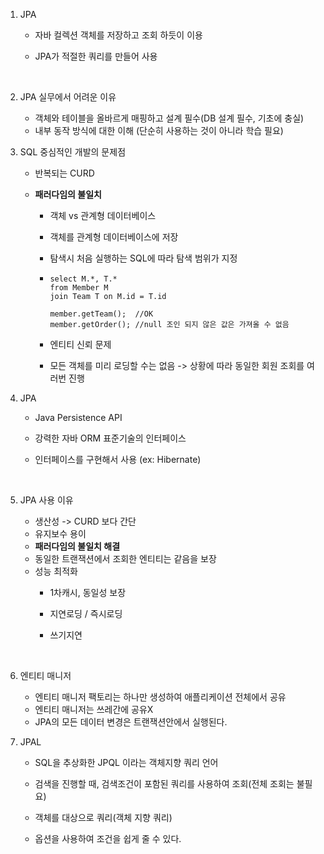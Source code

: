 1. JPA

   - 자바 컬렉션 객체를 저장하고 조회 하듯이 이용

   - JPA가 적절한 쿼리를 만들어 사용

     ​

2. JPA 실무에서 어려운 이유

   - 객체와 테이블을 올바르게 매핑하고 설계 필수(DB 설계 필수, 기초에 충실)
   - 내부 동작 방식에 대한 이해 (단순히 사용하는 것이 아니라 학습 필요)




3. SQL 중심적인 개발의 문제점

   - 반복되는 CURD

   - **패러다임의 불일치**

     - 객체 vs 관계형 데이터베이스

     - 객체를 관계형 데이터베이스에 저장

     - 탐색시 처음 실행하는 SQL에 따라 탐색 범위가 지정

     - ```
       select M.*, T.*
       from Member M
       join Team T on M.id = T.id

       member.getTeam();  //OK
       member.getOrder(); //null 조인 되지 않은 값은 가져올 수 없음
       ```

     - 엔티티 신뢰 문제

     - 모든 객체를 미리 로딩할 수는 없음 -> 상황에 따라 동일한 회원 조회를 여러번 진행



4. JPA

   - Java Persistence API

   - 강력한 자바 ORM 표준기술의 인터페이스

   - 인터페이스를 구현해서 사용 (ex: Hibernate)

     ​

5. JPA 사용 이유

   - 생산성 -> CURD 보다 간단
   - 유지보수 용이
   - **패러다임의 불일치 해결**
   - 동일한 트랜잭션에서 조회한 엔티티는 같음을 보장
   - 성능 최적화
     - 1차캐시, 동일성 보장

     - 지연로딩 / 즉시로딩

     - 쓰기지연

       ​

6. 엔티티 매니저
   - 엔티티 매니저 팩토리는 하나만 생성하여 애플리케이션 전체에서 공유
   - 엔티티 매니저는 쓰레간에 공유X
   - JPA의 모든 데이터 변경은 트랜잭션안에서 실행된다.



7. JPAL

   - SQL을 추상화한 JPQL 이라는 객체지향 쿼리 언어


   - 검색을 진행할 때, 검색조건이 포함된 쿼리를 사용하여 조회(전체 조회는 불필요)
   - 객체를 대상으로 쿼리(객체 지향 쿼리)
   - 옵션을 사용하여 조건을 쉽게 줄 수 있다.